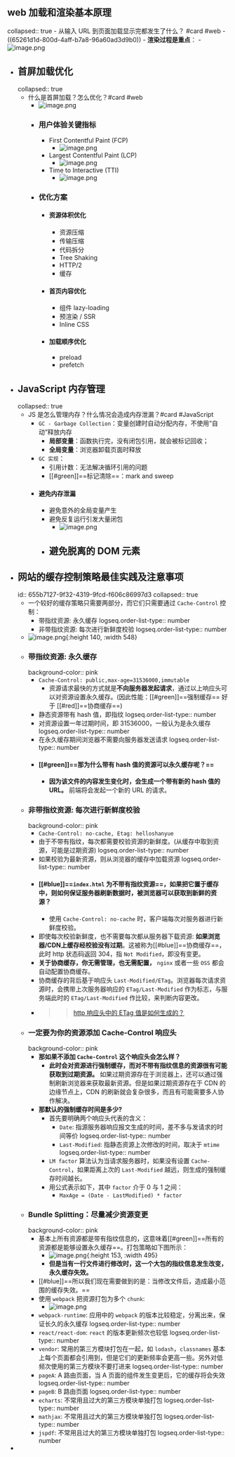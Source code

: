 ## web 加载和渲染基本原理
collapsed:: true
	- 从输入 URL 到页面加载显示完都发生了什么？ #card #web
		- ((65261d1d-800d-4aff-b7a8-96a60ad3d9b0))
		- **渲染过程是重点**：
			- ![image.png](../assets/image_1697294592055_0.png)
- ## 首屏加载优化
  collapsed:: true
	- 什么是首屏加载？怎么优化？#card #web
		- ![image.png](../assets/image_1697294780184_0.png)
		- ### 用户体验关键指标
			- First Contentful Paint (FCP)
				- ![image.png](../assets/image_1697295013277_0.png)
			- Largest Contentful Paint (LCP)
				- ![image.png](../assets/image_1697295044107_0.png)
			- Time to Interactive (TTI)
				- ![image.png](../assets/image_1697295061619_0.png)
		- ### 优化方案
			- #### 资源体积优化
				- 资源压缩
				- 传输压缩
				- 代码拆分
				- Tree Shaking
				- HTTP/2
				- 缓存
			- #### 首页内容优化
				- 组件 lazy-loading
				- 预渲染 / SSR
				- Inline CSS
			- #### 加载顺序优化
				- preload
				- prefetch
- ## JavaScript 内存管理
  collapsed:: true
	- JS 是怎么管理内存？什么情况会造成内存泄漏？#card #JavaScript
		- `GC - Garbage Collection`：变量创建时自动分配内存，不使用“自动”释放内存
			- **局部变量**：函数执行完，没有闭包引用，就会被标记回收；
			- **全局变量**：浏览器卸载页面时释放
		- `GC 实现`：
			- 引用计数：无法解决循环引用的问题
			- [[#green]]==标记清除==：mark and sweep
		- #### 避免内存泄漏
			- 避免意外的全局变量产生
			- 避免反复运行引发大量闭包
				- ![image.png](../assets/image_1697298785891_0.png)
			- 避免脱离的 DOM 元素
				-
- ## 网站的缓存控制策略最佳实践及注意事项
  id:: 655b7127-9f32-4319-9fcd-f606c86997d3
  collapsed:: true
	- 一个较好的缓存策略只需要两部分，而它们只需要通过 `Cache-Control` 控制：
		- 带指纹资源: 永久缓存
		  logseq.order-list-type:: number
		- 非带指纹资源: 每次进行新鲜度校验
		  logseq.order-list-type:: number
	- ![image.png](../assets/image_1700491675037_0.png){:height 140, :width 548}
	- ### 带指纹资源: 永久缓存
	  background-color:: pink
		- `Cache-Control: public,max-age=31536000,immutable`
			- 资源请求最快的方式就是**不向服务器发起请求**，通过以上响应头可以对资源设置永久缓存。(因此性能：[[#green]]==强制缓存== 好于 [[#red]]==协商缓存==)
		- 静态资源带有 hash 值，即指纹
		  logseq.order-list-type:: number
		- 对资源设置一年过期时间，即 31536000，一般认为是永久缓存
		  logseq.order-list-type:: number
		- 在永久缓存期间浏览器不需要向服务器发送请求
		  logseq.order-list-type:: number
		- #### [[#green]]==那为什么带有 hash 值的资源可以永久缓存呢？==
			- **因为该文件的内容发生变化时，会生成一个带有新的 hash 值的 URL。** 前端将会发起一个新的 URL 的请求。
	- ### 非带指纹资源: 每次进行新鲜度校验
	  background-color:: pink
		- `Cache-Control: no-cache, Etag: helloshanyue`
		- 由于不带有指纹，每次都需要校验资源的新鲜度。(从缓存中取到资源，可能是过期资源)
		  logseq.order-list-type:: number
		- 如果校验为最新资源，则从浏览器的缓存中加载资源
		  logseq.order-list-type:: number
		- #### [[#blue]]==`index.html` 为不带有指纹资源==，如果把它置于缓存中，则如何保证服务器刷新数据时，被浏览器可以获取到新鲜的资源？
			- 使用 `Cache-Control: no-cache` 时，客户端每次对服务器进行新鲜度校验。
		- 即使每次校验新鲜度，也不需要每次都从服务器下载资源: **如果浏览器/CDN上缓存经校验没有过期**。这被称为[[#blue]]==协商缓存==，此时 http 状态码返回 304，指 `Not Modified`，即没有变更。
		- **关于协商缓存，你无需管理，也无需配置，** `nginx` 或者一些 `OSS` 都会自动配置协商缓存。
		- 协商缓存的背后基于响应头 `Last-Modified/ETag`。浏览器每次请求资源时，会携带上次服务器响应的 `ETag/Last-Modified` 作为标志，与服务端此时的 `ETag/Last-Modified` 作比较，来判断内容更改。
		- >> [http 响应头中的 ETag 值是如何生成的？](https://github.com/shfshanyue/Daily-Question/issues/112)
	- ### 一定要为你的资源添加 Cache-Control 响应头
	  background-color:: pink
		- **那如果不添加 `Cache-Control` 这个响应头会怎么样？**
			- **此时会对资源进行强制缓存，而对不带有指纹信息的资源很有可能获取到过期资源。** 如果过期资源存在于浏览器上，还可以通过强制刷新浏览器来获取最新资源。但是如果过期资源存在于 CDN 的边缘节点上，CDN 的刷新就会复杂很多，而且有可能需要多人协作解决。
		- **那默认的强制缓存时间是多少?**
			- 首先要明确两个响应头代表的含义：
				- `Date`: 指源服务器响应报文生成的时间，差不多与发请求的时间等价
				  logseq.order-list-type:: number
				- `Last-Modified`: 指静态资源上次修改的时间，取决于 `mtime`
				  logseq.order-list-type:: number
			- `LM factor` 算法认为当请求服务器时，如果没有设置 `Cache-Control`，如果距离上次的 `Last-Modified` 越远，则生成的强制缓存时间越长。
			- 用公式表示如下，其中 `factor` 介于 0 与 1 之间：
				- `MaxAge = (Date - LastModified) * factor`
	- ### Bundle Splitting：尽量减少资源变更
	  background-color:: pink
		- 基本上所有资源都是带有指纹信息的，这意味着[[#green]]==所有的资源都是能够设置永久缓存==。打包策略如下图所示：
			- ![image.png](../assets/image_1700492564939_0.png){:height 153, :width 495}
			- **但是当有一行文件进行修改时，这一个大包的指纹信息发生改变，永久缓存失效。**
		- [[#blue]]==所以我们现在需要做到的是：当修改文件后，造成最小范围的缓存失效。==
		- 使用 `webpack` 把资源打包为多个 `chunk`:
			- ![image.png](../assets/image_1700492639504_0.png)
		- `webpack-runtime`: 应用中的 `webpack` 的版本比较稳定，分离出来，保证长久的永久缓存
		  logseq.order-list-type:: number
		- `react/react-dom`: `react` 的版本更新频次也较低
		  logseq.order-list-type:: number
		- `vendor`: 常用的第三方模块打包在一起，如 `lodash`，`classnames` 基本上每个页面都会引用到，但是它们的更新频率会更高一些。另外对低频次使用的第三方模块不要打进来
		  logseq.order-list-type:: number
		- `pageA`: A 路由页面，当 A 页面的组件发生变更后，它的缓存将会失效
		  logseq.order-list-type:: number
		- `pageB`: B 路由页面
		  logseq.order-list-type:: number
		- `echarts`: 不常用且过大的第三方模块单独打包
		  logseq.order-list-type:: number
		- `mathjax`: 不常用且过大的第三方模块单独打包
		  logseq.order-list-type:: number
		- `jspdf`: 不常用且过大的第三方模块单独打包
		  logseq.order-list-type:: number
-
